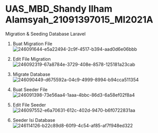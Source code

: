 # UAS_MBD_Shandy Ilham Alamsyah_21091397015_MI2021A
Migration & Seeding Database Laravel

1. Buat Migration File
![246091644-e5a22494-2c9f-4517-b394-aad0d6e06bbb](https://github.com/ShandyIlham/UAS_MBD/assets/89757776/0d74e0e4-430b-44da-8fac-a9e8e9956114)

2. Edit File Migration
![246092319-67a8784e-3729-408e-8578-125181a23cab](https://github.com/ShandyIlham/UAS_MBD/assets/89757776/282d424d-08ac-475f-9bdf-5bbd42be0547)

3. Migrate Database
![246090449-d675592a-04c9-4999-8994-b94cca511354](https://github.com/ShandyIlham/UAS_MBD/assets/89757776/d082344a-0b2a-4b31-8616-108fe44e87d0)

4. Buat Seeder File
![246091398-73e56aa4-1aaa-4bbc-86d3-6a58ef02f8a4](https://github.com/ShandyIlham/UAS_MBD/assets/89757776/b39d3b5e-9ec9-4284-be1d-26a66b236289)

5. Edit File Seeder
![246097552-e6a70631-612c-402d-9470-b6f0722831aa](https://github.com/ShandyIlham/UAS_MBD/assets/89757776/d6a30684-7979-43da-9440-98bb3596b163)

6. Seeder Isi Database
![246114126-b22c89d8-60f9-4c54-af85-af7f948ed322](https://github.com/ShandyIlham/UAS_MBD/assets/89757776/932efb6f-daed-4069-9788-dc337d445881)
